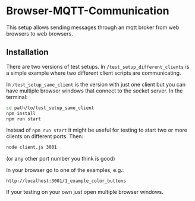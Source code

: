 # Browser-MQTT-Communication

This setup allows sending messages through an mqtt broker from web browsers to web browsers.

## Installation

There are two versions of test setups. In `/test_setup_different_clients` is a simple example where two different client scripts are communicating.

In `/test_setup_same_client` is the version with just one client but you can have multiple browser windows that connect to the socket server. In the terminal:

```bash
cd path/to/test_setup_same_client
npm install
npm run start
```

Instead of `npm run start` it might be useful for testing to start two or more clients on different ports. Then:
```bash
node client.js 3001
```
(or any other port number you think is good)


In your browser go to one of the examples, e.g.:

```
http://localhost:3001/1_example_color_buttons
```

If your testing on your own just open multiple browser windows.

